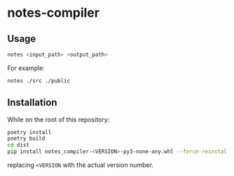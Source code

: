 # notes-compiler

## Usage

```bash
notes <input_path> <output_path>
```

For example:

```bash
notes ./src ./public
```

## Installation

While on the root of this repository:

```bash
poetry install
poetry build
cd dist
pip install notes_compiler-<VERSION>-py3-none-any.whl --force-reinstal
```

replacing `<VERSION` with the actual version number.
